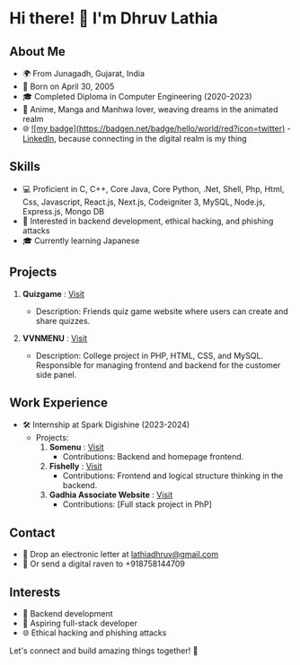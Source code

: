 <!--
**owncrafts/owncrafts** is a ✨ _special_ ✨ repository because its `README.md` (this file) appears on your GitHub profile.

Here are some ideas to get you started:

- 🔭 I’m currently working on ...
- 🌱 I’m currently learning ...
- 👯 I’m looking to collaborate on ...
- 🤔 I’m looking for help with ...
- 💬 Ask me about ...
- 📫 How to reach me: ...
- 😄 Pronouns: ...
- ⚡ Fun fact: ...
-->

# Hi there! 👋 I'm Dhruv Lathia

## About Me
- 🌍 From Junagadh, Gujarat, India
- 📅 Born on April 30, 2005
- 🎓 Completed Diploma in Computer Engineering (2020-2023)
- 🌸 Anime, Manga and Manhwa lover, weaving dreams in the animated realm
- 🌐 [!\[my badge\](https://badgen.net/badge/hello/world/red?icon=twitter)](https://img.shields.io/badge/LinkedIn-0077B5?style=for-the-badge&logo=linkedin&logoColor=white) - [LinkedIn](https://www.linkedin.com/in/dhruvlathia), because connecting in the digital realm is my thing

## Skills
- 💻 Proficient in C, C++, Core Java, Core Python, .Net, Shell, Php, Html, Css, Javascript, React.js, Next.js, Codeigniter 3, MySQL, Node.js, Express.js, Mongo DB
- 🚀 Interested in backend development, ethical hacking, and phishing attacks
- 🎓 Currently learning Japanese

## Projects
1. **Quizgame** : [Visit](https://quizgame.rf.gd)
   - Description: Friends quiz game website where users can create and share quizzes.
   
2. **VVNMENU** : [Visit](https://vvnmenu.in)
   - Description: College project in PHP, HTML, CSS, and MySQL. Responsible for managing frontend and backend for the customer side panel.

## Work Experience
- 🛠️ Internship at Spark Digishine (2023-2024)
  - Projects:
    1. **Somenu** : [Visit](https://somenu.digital)
       - Contributions: Backend and homepage frontend.
    2. **Fishelly** : [Visit](https://www.fishelly.com)
       - Contributions: Frontend and logical structure thinking in the backend.
    3. **Gadhia Associate Website** : [Visit](https://gadhiaassociate.com)
       - Contributions: [Full stack project in PhP]

## Contact
- 📧 Drop an electronic letter at lathiadhruv@gmail.com
- 📱 Or send a digital raven to +918758144709

## Interests
- 👾 Backend development
- 🌟 Aspiring full-stack developer
- 🌐 Ethical hacking and phishing attacks

Let's connect and build amazing things together! 🚀
